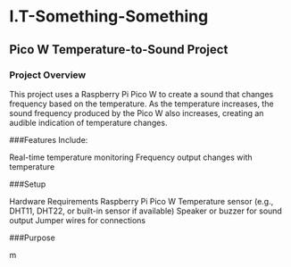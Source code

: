 # I.T-Something-Something
## Pico W Temperature-to-Sound Project
### Project Overview

This project uses a Raspberry Pi Pico W to create a sound that changes frequency based on the temperature. As the temperature increases, the sound frequency produced by the Pico W also increases, creating an audible indication of temperature changes.

###Features Include:

Real-time temperature monitoring
Frequency output changes with temperature

###Setup

Hardware Requirements
Raspberry Pi Pico W
Temperature sensor (e.g., DHT11, DHT22, or built-in sensor if available)
Speaker or buzzer for sound output
Jumper wires for connections

###Purpose

m
